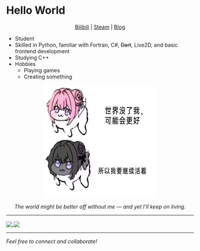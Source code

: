 # Hello World

<div align="center">

<!-- <img src="https://visitor-badge.laobi.icu/badge?page_id=Pfolg.Pfolg" /> -->

[Bilibili](https://space.bilibili.com/515553532) | [Steam](https://steamcommunity.com/profiles/76561199677607305/) | [Blog](https://pfolg.top/)

</div>

- Student
- Skilled in Python, familiar with Fortran, C#, ~~Dart~~, Live2D, and basic frontend development
- Studying C++
- Hobbies
  - Playing games
  - Creating something 

<div align="center">

<img height=300 width=300 src="/assets/living.jpg" />

_The world might be better off without me — and yet I'll keep on living._

</div>

---

<a href="https://github.com/Pfolg/github-readme-stats">
  <img height=200 align="center" src="https://github-readme-stats.vercel.app/api?username=Pfolg&show_icons=true&border_radius=10&theme=ambient_gradient&rank_icon=percentile" />
</a>
<a href="https://github.com/Pfolg/convoychat">
  <img height=200 align="center" src="https://github-readme-stats.vercel.app/api/top-langs?username=Pfolg&layout=compact&langs_count=8&card_width=320&border_radius=10&theme=ambient_gradient" />
</a>

---
_Feel free to connect and collaborate!_
